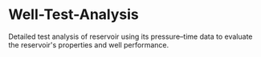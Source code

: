 # Well-Test-Analysis
Detailed test analysis of reservoir using its pressure–time data to evaluate the reservoir's properties and well performance.

